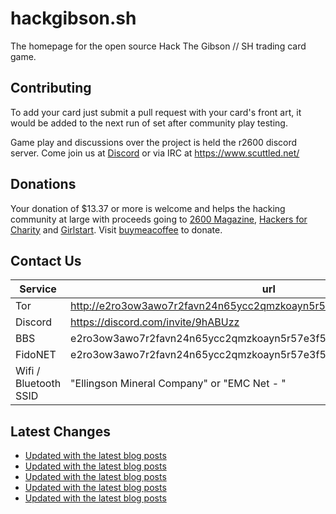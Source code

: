 # hackgibson.sh
The homepage for the open source Hack The Gibson // SH trading card game.


## Contributing

To add your card just submit a pull request with your card's front art, it would be added to the next run of set after community play testing.

Game play and discussions over the project is held the r2600 discord server. Come join us at [Discord](https://discord.com/invite/9hABUzz) or via IRC at https://www.scuttled.net/


## Donations

Your donation of $13.37 or more is welcome and helps the hacking community at large with proceeds going to [2600 Magazine](https://2600.com/), [Hackers for Charity](https://hackersforcharity.org) and [Girlstart](https://girlstart.org).  Visit [buymeacoffee](https://www.buymeacoffee.com/hackgibson.sh) to donate.


## Contact Us

Service | url
-|-
Tor | http://e2ro3ow3awo7r2favn24n65ycc2qmzkoayn5r57e3f56nvjwdcgg32ad.onion
Discord | https://discord.com/invite/9hABUzz
BBS | e2ro3ow3awo7r2favn24n65ycc2qmzkoayn5r57e3f56nvjwdcgg32ad.onion:23
FidoNET | e2ro3ow3awo7r2favn24n65ycc2qmzkoayn5r57e3f56nvjwdcgg32ad.onion:24554
Wifi / Bluetooth SSID | "Ellingson Mineral Company" or "EMC Net - <fidonet address>"

## Latest Changes
<!-- BLOG-POST-LIST:START -->
- [Updated with the latest blog posts](https://github.com/DFW2600/hackgibson.sh/commit/9a3ddaebeaa7c4d277d2811468e07451a7a09c9a)
- [Updated with the latest blog posts](https://github.com/DFW2600/hackgibson.sh/commit/8e4761a4044fb81267bbb9a08442ff2d19b59659)
- [Updated with the latest blog posts](https://github.com/DFW2600/hackgibson.sh/commit/7af3e5f2613e0fafe86b66e9bf0a8cf84bb8bc01)
- [Updated with the latest blog posts](https://github.com/DFW2600/hackgibson.sh/commit/d4c7af3d9b42932e44354e93db5dee3714d9066f)
- [Updated with the latest blog posts](https://github.com/DFW2600/hackgibson.sh/commit/641b9d399c514c50e2a0a0e6dbafb9a05742b7c9)
<!-- BLOG-POST-LIST:END -->
